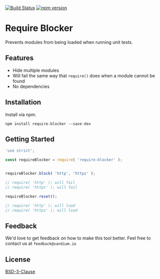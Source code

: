 [![Build Status](https://travis-ci.org/vandium-io/require-blocker.svg?branch=master)](https://travis-ci.org/vandium-io/require-blocker)
[![npm version](https://badge.fury.io/js/require-blocker.svg)](https://badge.fury.io/js/require-blocker)

# Require Blocker

Prevents modules from being loaded when running unit tests.

## Features

* Hide multiple modules
* Will fail the same way that `require()` does when a module cannot be found
* No dependencies

## Installation

Install via npm.

	npm install require-blocker --save-dev


## Getting Started

```js
'use strict';

const requireBlocker = require( 'require-blocker' );


requireBlocker.block( 'http', 'https' );

// require( 'http' ); will fail
// require( 'https' ); will fail

requireBlocker.reset();

// require( 'http' ); will load
// require( 'https' ); will load
```

## Feedback

We'd love to get feedback on how to make this tool better. Feel free to contact us at `feedback@vandium.io`


## License

[BSD-3-Clause](https://en.wikipedia.org/wiki/BSD_licenses)
